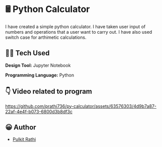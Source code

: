 # 🖩 Python Calculator 

I have created a simple python calculator. I have taken user input of numbers and operations that a user want to carry out. I have also used switch case for arthimetic calculations.

## 👨‍💻 Tech Used 

**Design Tool:** Jupyter Notebook

**Programming Language:** Python


## 👇 Video related to program

https://github.com/prathi736/py-calculator/assets/63576303/4d9b7a87-22af-4e4f-b073-6800d3b8df3c


## 😀 Author

- [Pulkit Rathi](https://github.com/prathi736) 

